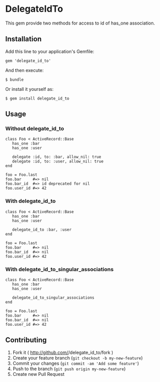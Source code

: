 # DelegateIdTo

This gem provide two methods for access to id of has_one association.

## Installation

Add this line to your application's Gemfile:

    gem 'delegate_id_to'

And then execute:

    $ bundle

Or install it yourself as:

    $ gem install delegate_id_to

## Usage

### Without delegate_id_to

    class Foo < ActiveRecord::Base
       has_one :bar
       has_one :user

       delegate :id, to: :bar, allow_nil: true
       delegate :id, to: :user, allow_nil: true
    end

    foo = Foo.last
    foo.bar     #=> nil
    foo.bar_id  #=> id deprecated for nil
    foo.user_id #=> 42

### With delegate_id_to

    class Foo < ActiveRecord::Base
       has_one :bar
       has_one :user

       delegate_id_to :bar, :user
    end

    foo = Foo.last
    foo.bar     #=> nil
    foo.bar_id  #=> nil
    foo.user_id #=> 42

### With delegate_id_to_singular_associations

    class Foo < ActiveRecord::Base
       has_one :bar
       has_one :user

       delegate_id_to_singular_associations
    end

    foo = Foo.last
    foo.bar     #=> nil
    foo.bar_id  #=> nil
    foo.user_id #=> 42

## Contributing

1. Fork it ( http://github.com/<my-github-username>/delegate_id_to/fork )
2. Create your feature branch (`git checkout -b my-new-feature`)
3. Commit your changes (`git commit -am 'Add some feature'`)
4. Push to the branch (`git push origin my-new-feature`)
5. Create new Pull Request
